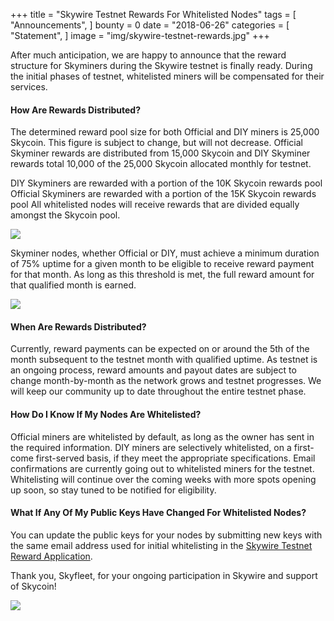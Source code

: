 +++
title = "Skywire Testnet Rewards For Whitelisted Nodes"
tags = [ "Announcements", ]
bounty = 0
date = "2018-06-26"
categories = [ "Statement", ]
image = "img/skywire-testnet-rewards.jpg"
+++


After much anticipation, we are happy to announce that the reward structure for Skyminers during the Skywire testnet is finally ready. During the initial phases of testnet, whitelisted miners will be compensated for their services.

#### How Are Rewards Distributed?
The determined reward pool size for both Official and DIY miners is 25,000 Skycoin. This figure is subject to change, but will not decrease. Official Skyminer rewards are distributed from 15,000 Skycoin and DIY Skyminer rewards total 10,000 of the 25,000 Skycoin allocated monthly for testnet.

DIY Skyminers are rewarded with a portion of the 10K Skycoin rewards pool
Official Skyminers are rewarded with a portion of the 15K Skycoin rewards pool
All whitelisted nodes will receive rewards that are divided equally amongst the Skycoin pool.

![](https://lh4.googleusercontent.com/m-vm-n3tRT-J8u7b59ZQcQPUNhus04T_WNWrA8YBoXE_5G0QP6mdLxCBmbM8qxoZycU5JjfVSrhdsKPT6NrRRvxMta_WSqcXF5pZb_aLSVcVfsRZyHrSfMQ9IQtivcvGpYQh32Zu)

Skyminer nodes, whether Official or DIY, must achieve a minimum duration of 75% uptime for a given month to be eligible to receive reward payment for that month. As long as this threshold is met, the full reward amount for that qualified month is earned.

![](https://cdn-images-1.medium.com/max/800/1*ekrGuEGtPIsvietTBE9YTA.jpeg)


#### When Are Rewards Distributed?

Currently, reward payments can be expected on or around the 5th of the month subsequent to the testnet month with qualified uptime. As testnet is an ongoing process, reward amounts and payout dates are subject to change month-by-month as the network grows and testnet progresses. We will keep our community up to date throughout the entire testnet phase.

#### How Do I Know If My Nodes Are Whitelisted?

Official miners are whitelisted by default, as long as the owner has sent in the required information. DIY miners are selectively whitelisted, on a first-come first-served basis, if they meet the appropriate specifications. Email confirmations are currently going out to whitelisted miners for the testnet. Whitelisting will continue over the coming weeks with more spots opening up soon, so stay tuned to be notified for eligibility.

#### What If Any Of My Public Keys Have Changed For Whitelisted Nodes?

You can update the public keys for your nodes by submitting new keys with the same email address used for initial whitelisting in the [Skywire Testnet Reward Application](https://www.skycoin.net/whitelist/).

Thank you, Skyfleet, for your ongoing participation in Skywire and support of Skycoin!

![](https://cdn-images-1.medium.com/max/1400/1*_Yx0mBxtCXsBuNCuyhLFRQ.png)
